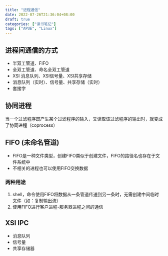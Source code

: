```yaml
---
title: "进程通信"
date: 2022-07-26T21:36:04+08:00
draft: true
categories: ["读书笔记"]
tags: ["APUE", "Linux"]
---
```

## 进程间通信的方式
- 半双工管道、FIFO
- 全双工管道、命名全双工管道
- XSI 消息队列、XSI信号量、XSI共享存储
- 消息队列（实时）、信号量、共享存储（实时）
- 套接字

## 协同进程
当一个过滤程序既产生某个过滤程序的输入，又读取该过滤程序的输出时，就变成了协同进程（coprocess）
## FIFO (未命名管道)
- FIFO是一种文件类型，创建FIFO类似于创建文件，FIFO的路径名也存在于文件系统中
- 不相关的进程也可以使用FIFO交换数据
### 两种用途
1.  shell，命令使用FIFO将数据从一条管道传送到另一条时，无需创建中间临时文件（如：复制输出流）
2. 使用FIFO进行客户进程-服务器进程之间的通信

##  XSI IPC

- 消息队列
- 信号量
- 共享存储器

